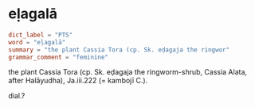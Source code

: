 # eḷagalā

``` toml
dict_label = "PTS"
word = "eḷagalā"
summary = "the plant Cassia Tora (cp. Sk. eḍagaja the ringwor"
grammar_comment = "feminine"
```

the plant Cassia Tora (cp. Sk. eḍagaja the ringworm\-shrub, Cassia Alata, after Halāyudha), Ja.iii.222 (= kambojī C.).

dial.?

